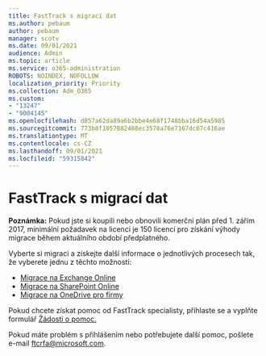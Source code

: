```yaml
---
title: FastTrack s migrací dat
ms.author: pebaum
author: pebaum
manager: scotv
ms.date: 09/01/2021
audience: Admin
ms.topic: article
ms.service: o365-administration
ROBOTS: NOINDEX, NOFOLLOW
localization_priority: Priority
ms.collection: Adm_O365
ms.custom:
- "13247"
- "9004145"
ms.openlocfilehash: d057a62da89a6b2bbe4e68f1748bba16d54a5985
ms.sourcegitcommit: 773b8f1057882488ec3578a76e7167dc67c416ae
ms.translationtype: MT
ms.contentlocale: cs-CZ
ms.lasthandoff: 09/01/2021
ms.locfileid: "59315842"
---
```

# <a name="fasttrack-assistance-with-data-migration"></a>FastTrack s migrací dat

**Poznámka:** Pokud jste si koupili nebo obnovili komerční plán před 1. zářím 2017, minimální požadavek na licenci je 150 licencí pro získání výhody migrace během aktuálního období předplatného.

Vyberte si migraci a získejte další informace o jednotlivých procesech tak, že vyberete jednu z těchto možností: 

- [Migrace na Exchange Online](https://go.microsoft.com/fwlink/?linkid=2125831)
- [Migrace na SharePoint Online](https://go.microsoft.com/fwlink/?linkid=2125639)
- [Migrace na OneDrive pro firmy](https://go.microsoft.com/fwlink/?linkid=2125463)

Pokud chcete získat pomoc od FastTrack specialisty, přihlaste se a vyplňte formulář [Žádosti o pomoc.](https://go.microsoft.com/fwlink/?linkid=2125443)

Pokud máte problém s přihlášením nebo potřebujete další pomoc, pošlete e-mail ftcrfa@microsoft.com.